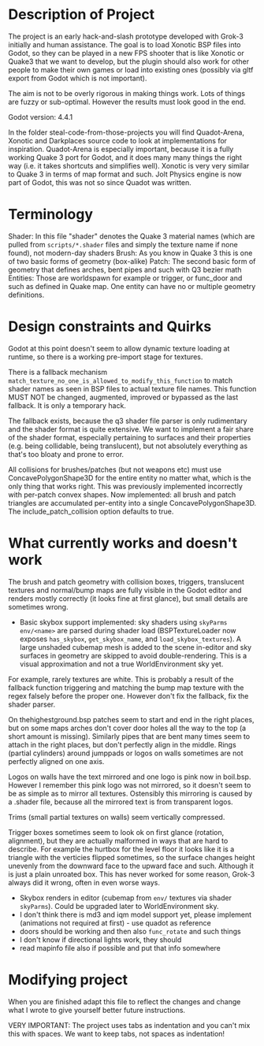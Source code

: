 # Description of Project

The project is an early hack-and-slash prototype developed with Grok-3 initially and human assistance. The goal is to load Xonotic BSP files into Godot, so they can be played in a new FPS shooter that is like Xonotic or Quake3 that we want to develop, but the plugin should also work for other people to make their own games or load into existing ones (possibly via gltf export from Godot which is not important).

The aim is not to be overly rigorous in making things work. Lots of things are fuzzy or sub-optimal. However the results must look good in the end.

Godot version: 4.4.1

In the folder steal-code-from-those-projects you will find Quadot-Arena, Xonotic and Darkplaces source code to look at implementations for inspiration. Quadot-Arena is especially important, because it is a fully working Quake 3 port for Godot, and it does many many things the right way (i.e. it takes shortcuts and simplifies well). Xonotic is very very similar to Quake 3 in terms of map format and such. Jolt Physics engine is now part of Godot, this was not so since Quadot was written.

# Terminology

Shader: In this file "shader" denotes the Quake 3 material names (which are pulled from `scripts/*.shader` files and simply the texture name if none found), not modern-day shaders
Brush: As you know in Quake 3 this is one of two basic forms of geometry (box-alike)
Patch: The second basic form of geometry that defines arches, bent pipes and such with Q3 bezier math
Entities: Those are worldspawn for example or trigger, or func_door and such as defined in Quake map. One entity can have no or multiple geometry definitions.

# Design constraints and Quirks

Godot at this point doesn't seem to allow dynamic texture loading at runtime, so there is a working pre-import stage for textures.

There is a fallback mechanism `match_texture_no_one_is_allowed_to_modify_this_function` to match shader names as seen in BSP files to actual texture file names. This function MUST NOT be changed, augmented, improved or bypassed as the last fallback. It is only a temporary hack.

The fallback exists, because the q3 shader file parser is only rudimentary and the shader format is quite extensive. We want to implement a fair share of the shader format, especially pertaining to surfaces and their properties (e.g. being collidable, being translucent), but not absolutely everything as that's too bloaty and prone to error.

All collisions for brushes/patches (but not weapons etc) must use ConcavePolygonShape3D for the entire entity no matter what, which is the only thing that works right. This was previously implemented incorrectly with per-patch convex shapes. Now implemented: all brush and patch triangles are accumulated per-entity into a single ConcavePolygonShape3D. The include_patch_collision option defaults to true.

# What currently works and doesn't work

The brush and patch geometry with collision boxes, triggers, translucent textures and normal/bump maps are fully visible in the Godot editor and renders mostly correctly (it looks fine at first glance), but small details are sometimes wrong.

- Basic skybox support implemented: sky shaders using `skyParms env/<name>` are parsed during shader load (BSPTextureLoader now exposes `has_skybox`, `get_skybox_name`, and `load_skybox_textures`). A large unshaded cubemap mesh is added to the scene in-editor and sky surfaces in geometry are skipped to avoid double-rendering. This is a visual approximation and not a true WorldEnvironment sky yet.

For example, rarely textures are white. This is probably a result of the fallback function triggering and matching the bump map texture with the regex falsely before the proper one. However don't fix the fallback, fix the shader parser.

On thehighestground.bsp patches seem to start and end in the right places, but on some maps arches don't cover door holes all the way to the top (a short amount is missing). Similarly pipes that are bent many times seem to attach in the right places, but don't perfectly align in the middle. Rings (partial cylinders) around jumppads or logos on walls sometimes are not perfectly aligned on one axis.

Logos on walls have the text mirrored and one logo is pink now in boil.bsp. However I remember this pink logo was not mirrored, so it doesn't seem to be as simple as to mirror all textures. Ostensibly this mirroring is caused by a .shader file, because all the mirrored text is from transparent logos.

Trims (small partial textures on walls) seem vertically compressed.

Trigger boxes sometimes seem to look ok on first glance (rotation, alignment), but they are actually malformed in ways that are hard to describe. For example the hurtbox for the level floor it looks like it is a triangle with the verticies flipped sometimes, so the surface changes height unevenly from the downward face to the upward face and such. Although it is just a plain unroated box. This has never worked for some reason, Grok-3 always did it wrong, often in even worse ways.

- Skybox renders in editor (cubemap from `env/` textures via shader `skyParms`). Could be upgraded later to WorldEnvironment sky.
- I don't think there is md3 and iqm model support yet, please implement (animations not required at first) - use quadot as reference
- doors should be working and then also `func_rotate` and such things
- I don't know if directional lights work, they should
- read mapinfo file also if possible and put that info somewhere

# Modifying project

When you are finished adapt this file to reflect the changes and change what I wrote to give yourself better future instructions.

VERY IMPORTANT: The project uses tabs as indentation and you can't mix this with spaces. We want to keep tabs, not spaces as indentation!

